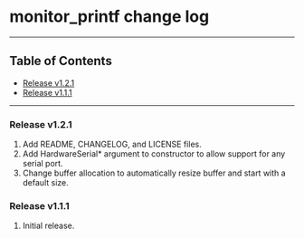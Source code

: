 # monitor_printf change log
---

## Table of Contents

* [Release v1.2.1](#release-v121)
* [Release v1.1.1](#release-v111)
---

### Release v1.2.1

1. Add README, CHANGELOG, and LICENSE files.
2. Add HardwareSerial* argument to constructor to allow support for any serial port.
3. Change buffer allocation to automatically resize buffer and start with a default size.

### Release v1.1.1

1. Initial release.
   

